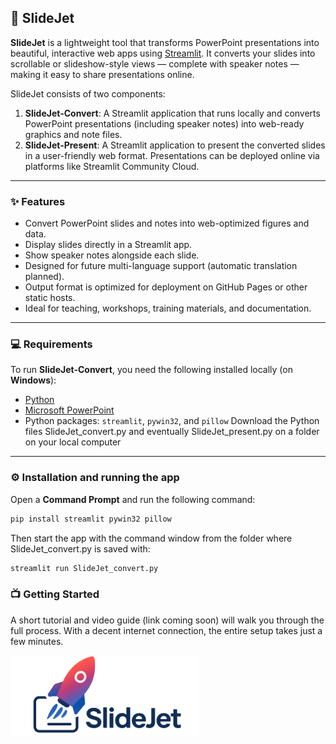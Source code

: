 ## 🚀 SlideJet

**SlideJet** is a lightweight tool that transforms PowerPoint presentations into beautiful, interactive web apps using [Streamlit](https://streamlit.io). It converts your slides into scrollable or slideshow-style views — complete with speaker notes — making it easy to share presentations online.

SlideJet consists of two components:

1. **SlideJet-Convert**: A Streamlit application that runs locally and converts PowerPoint presentations (including speaker notes) into web-ready graphics and note files.
2. **SlideJet-Present**: A Streamlit application to present the converted slides in a user-friendly web format. Presentations can be deployed online via platforms like Streamlit Community Cloud.

---

### ✨ Features

- Convert PowerPoint slides and notes into web-optimized figures and data.
- Display slides directly in a Streamlit app.
- Show speaker notes alongside each slide.
- Designed for future multi-language support (automatic translation planned).
- Output format is optimized for deployment on GitHub Pages or other static hosts.
- Ideal for teaching, workshops, training materials, and documentation.

---

### 💻 Requirements

To run **SlideJet-Convert**, you need the following installed locally (on **Windows**):

- [Python](https://www.python.org/downloads/)
- [Microsoft PowerPoint](https://www.microsoft.com/microsoft-365/powerpoint)
- Python packages: `streamlit`, `pywin32`, and `pillow`
Download the Python files SlideJet_convert.py and eventually SlideJet_present.py on a folder on your local computer

---

### ⚙️ Installation and running the app

Open a **Command Prompt** and run the following command:

```bash
pip install streamlit pywin32 pillow
```
Then start the app with the command window from the folder where SlideJet_convert.py is saved with:

```bash
streamlit run SlideJet_convert.py
```

### 📺 Getting Started

A short tutorial and video guide (link coming soon) will walk you through the full process.
With a decent internet connection, the entire setup takes just a few minutes.

<img src="figs/SlideJet_Logo_Wide_small.png" alt="SlideJet Logo" width="300">
